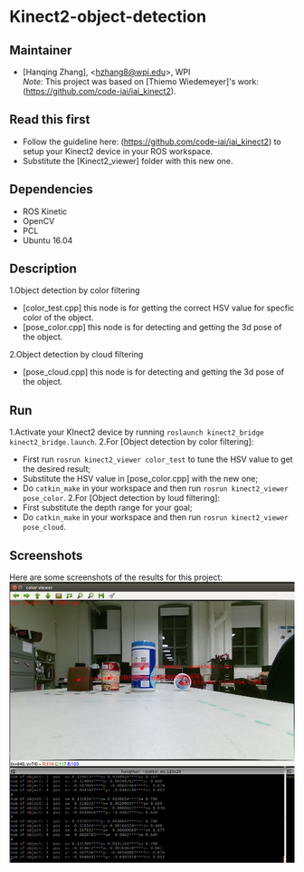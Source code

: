 # Kinect2-object-detection   
## Maintainer
- [Hanqing Zhang], <<hzhang8@wpi.edu>>, WPI   
*Note:* This project was based on [Thiemo Wiedemeyer]'s work:(https://github.com/code-iai/iai_kinect2).   
## Read this first
- Follow the guideline here: (https://github.com/code-iai/iai_kinect2) to setup your Kinect2 device in your ROS workspace.
- Substitute the [Kinect2_viewer] folder with this new one. 

## Dependencies

- ROS Kinetic
- OpenCV
- PCL
- Ubuntu 16.04

## Description   
1.Object detection by color filtering  
- [color_test.cpp] this node is for getting the correct HSV value for specfic color of the object.
- [pose_color.cpp] this node is for detecting and getting the 3d pose of the object.    

2.Object detection by cloud filtering
- [pose_cloud.cpp] this node is for detecting and getting the 3d pose of the object.

## Run
1.Activate your KInect2 device by running `roslaunch kinect2_bridge kinect2_bridge.launch`.
2.For [Object detection by color filtering]:
- First run `rosrun kinect2_viewer color_test` to tune the HSV value to get the desired result;
- Substitute the HSV value in [pose_color.cpp] with the new one;
- Do `catkin_make` in your workspace and then run `rosrun kinect2_viewer pose_color`.
2.For [Object detection by loud filtering]:
- First substitute the depth range for your goal;
- Do `catkin_make` in your workspace and then run `rosrun kinect2_viewer pose_cloud`.

## Screenshots

Here are some screenshots of the results for this project:   
![pose_cloud image](https://github.com/Zhanghq8/Kinect2-object-detection/blob/master/pose_cloud.png)
